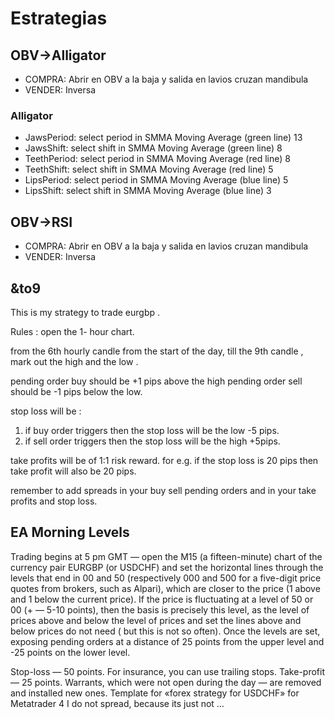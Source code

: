 # Estrategias

## OBV->Alligator

- COMPRA: Abrir en OBV a la baja y salida en lavios cruzan mandibula
- VENDER: Inversa

### Alligator

- JawsPeriod: select period in SMMA Moving Average (green line) 13
- JawsShift: select shift in SMMA Moving Average (green line) 8
- TeethPeriod: select period in SMMA Moving Average (red line) 8
- TeethShift: select shift in SMMA Moving Average (red line) 5
- LipsPeriod: select period in SMMA Moving Average (blue line) 5
- LipsShift: select shift in SMMA Moving Average (blue line) 3

## OBV->RSI

- COMPRA: Abrir en OBV a la baja y salida en lavios cruzan mandibula
- VENDER: Inversa

## &to9

This is my strategy to trade eurgbp .

Rules :
open the 1- hour chart.

from the 6th hourly candle from the start of the day, till the 9th candle , mark out the high and the low .

pending order buy should be +1 pips above the high
pending order sell should be -1 pips below the low.

stop loss will be :
1) if buy order triggers then the stop loss will be the low -5 pips.
2) if sell order triggers then the stop loss will be the high +5pips.

take profits will be of 1:1 risk reward. for e.g. if the stop loss is 20 pips then take profit will also be 20 pips.

remember to add spreads in your buy sell pending orders and in your take profits and stop loss.

## EA Morning Levels

Trading begins at 5 pm GMT — open the M15 (a fifteen-minute) chart of the currency pair EURGBP (or USDCHF) and set the horizontal lines through the levels that end in 00 and 50 (respectively 000 and 500 for a five-digit price quotes from brokers, such as Alpari), which are closer to the price (1 above and 1 below the current price).
If the price is fluctuating at a level of 50 or 00 (+ — 5-10 points), then the basis is precisely this level, as the level of prices above and below the level of prices and set the lines above and below prices do not need ( but this is not so often).
Once the levels are set, exposing pending orders at a distance of 25 points from the upper level and -25 points on the lower level.

Stop-loss — 50 points. For insurance, you can use trailing stops.
Take-profit — 25 points.
Warrants, which were not open during the day — are removed and installed new ones.
Template for «forex strategy for USDCHF» for Metatrader 4 I do not spread, because its just not …

